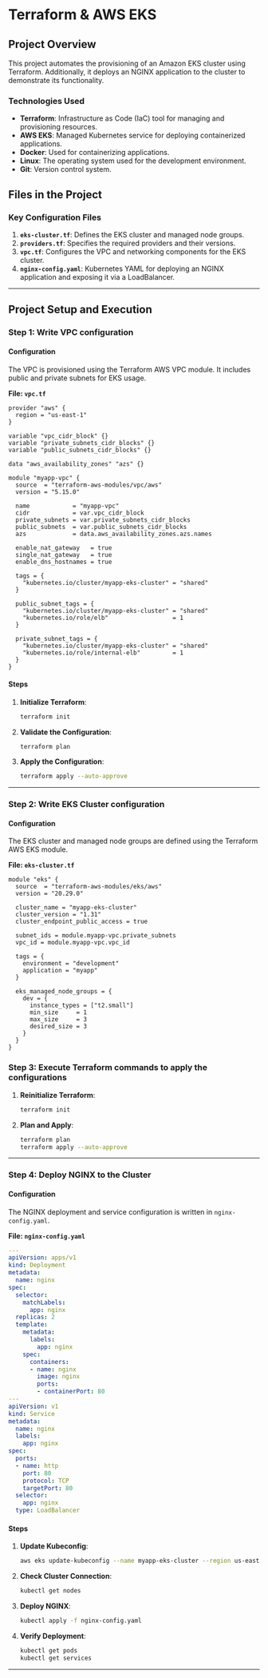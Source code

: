 # Terraform & AWS EKS

## Project Overview
This project automates the provisioning of an Amazon EKS cluster using Terraform. Additionally, it deploys an NGINX application to the cluster to demonstrate its functionality.

### Technologies Used
- **Terraform**: Infrastructure as Code (IaC) tool for managing and provisioning resources.
- **AWS EKS**: Managed Kubernetes service for deploying containerized applications.
- **Docker**: Used for containerizing applications.
- **Linux**: The operating system used for the development environment.
- **Git**: Version control system.

## Files in the Project

### Key Configuration Files
1. **`eks-cluster.tf`**: Defines the EKS cluster and managed node groups.
2. **`providers.tf`**: Specifies the required providers and their versions.
3. **`vpc.tf`**: Configures the VPC and networking components for the EKS cluster.
4. **`nginx-config.yaml`**: Kubernetes YAML for deploying an NGINX application and exposing it via a LoadBalancer.

---

## Project Setup and Execution

### Step 1: Write VPC configuration 
#### Configuration
The VPC is provisioned using the Terraform AWS VPC module. It includes public and private subnets for EKS usage.

**File: `vpc.tf`**
```hcl
provider "aws" {
  region = "us-east-1"
}

variable "vpc_cidr_block" {}
variable "private_subnets_cidr_blocks" {}
variable "public_subnets_cidr_blocks" {}

data "aws_availability_zones" "azs" {}

module "myapp-vpc" {
  source  = "terraform-aws-modules/vpc/aws"
  version = "5.15.0"

  name            = "myapp-vpc"
  cidr            = var.vpc_cidr_block
  private_subnets = var.private_subnets_cidr_blocks
  public_subnets  = var.public_subnets_cidr_blocks
  azs             = data.aws_availability_zones.azs.names

  enable_nat_gateway   = true
  single_nat_gateway   = true
  enable_dns_hostnames = true

  tags = {
    "kubernetes.io/cluster/myapp-eks-cluster" = "shared"
  }

  public_subnet_tags = {
    "kubernetes.io/cluster/myapp-eks-cluster" = "shared"
    "kubernetes.io/role/elb"                  = 1
  }

  private_subnet_tags = {
    "kubernetes.io/cluster/myapp-eks-cluster" = "shared"
    "kubernetes.io/role/internal-elb"         = 1
  }
}
```

#### Steps
1. **Initialize Terraform**:
   ```bash
   terraform init
   ```
2. **Validate the Configuration**:
   ```bash
   terraform plan
   ```
3. **Apply the Configuration**:
   ```bash
   terraform apply --auto-approve
   ```

---

### Step 2: Write EKS Cluster configuration
#### Configuration
The EKS cluster and managed node groups are defined using the Terraform AWS EKS module.

**File: `eks-cluster.tf`**
```hcl
module "eks" {
  source  = "terraform-aws-modules/eks/aws"
  version = "20.29.0"

  cluster_name = "myapp-eks-cluster"
  cluster_version = "1.31"
  cluster_endpoint_public_access = true

  subnet_ids = module.myapp-vpc.private_subnets
  vpc_id = module.myapp-vpc.vpc_id

  tags = {
    environment = "development"
    application = "myapp"
  }

  eks_managed_node_groups = {
    dev = {
      instance_types = ["t2.small"]
      min_size     = 1
      max_size     = 3
      desired_size = 3
    }
  }
}
```

### Step 3: Execute Terraform commands to apply the configurations

1. **Reinitialize Terraform**:
   ```bash
   terraform init
   ```
2. **Plan and Apply**:
   ```bash
   terraform plan
   terraform apply --auto-approve
   ```

---

### Step 4: Deploy NGINX to the Cluster
#### Configuration
The NGINX deployment and service configuration is written in `nginx-config.yaml`.

**File: `nginx-config.yaml`**
```yaml
---
apiVersion: apps/v1
kind: Deployment
metadata:
  name: nginx
spec:
  selector:
    matchLabels:
      app: nginx
  replicas: 2
  template:
    metadata:
      labels:
        app: nginx
    spec:
      containers:
      - name: nginx
        image: nginx
        ports:
        - containerPort: 80
---
apiVersion: v1
kind: Service
metadata:
  name: nginx
  labels:
    app: nginx
spec:
  ports:
  - name: http
    port: 80
    protocol: TCP
    targetPort: 80
  selector:
    app: nginx
  type: LoadBalancer
```

#### Steps
1. **Update Kubeconfig**:
   ```bash
   aws eks update-kubeconfig --name myapp-eks-cluster --region us-east-1
   ```
2. **Check Cluster Connection**:
   ```bash
   kubectl get nodes
   ```
3. **Deploy NGINX**:
   ```bash
   kubectl apply -f nginx-config.yaml
   ```
4. **Verify Deployment**:
   ```bash
   kubectl get pods
   kubectl get services
   ```

---


